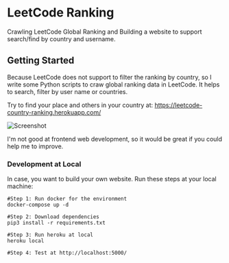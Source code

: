 # LeetCode Ranking
Crawling LeetCode Global Ranking and Building a website to support search/find by country and username.

## Getting Started
Because LeetCode does not support to filter the ranking by country, so I write some Python scripts to craw global ranking data in LeetCode. It helps to search, filter by user name or countries.

Try to find your place and others in your country at: https://leetcode-country-ranking.herokuapp.com/

![Screenshot](https://i.ibb.co/RBd6z6x/Screen-Shot-2019-07-14-at-22-29-29.png)

I'm not good at frontend web development, so it would be great if you could help me to improve.

### Development at Local
In case, you want to build your own website. Run these steps at your local machine:
```
#Step 1: Run docker for the environment
docker-compose up -d

#Step 2: Download dependencies
pip3 install -r requirements.txt

#Step 3: Run heroku at local
heroku local

#Step 4: Test at http://localhost:5000/
```

